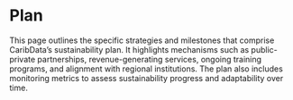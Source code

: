 # Plan

This page outlines the specific strategies and milestones that comprise CaribData’s sustainability plan. It highlights mechanisms such as public-private partnerships, revenue-generating services, ongoing training programs, and alignment with regional institutions. The plan also includes monitoring metrics to assess sustainability progress and adaptability over time.
